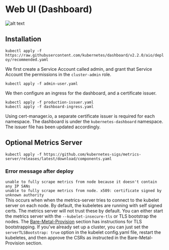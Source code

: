# Web UI (Dashboard)

![alt text](https://raw.githubusercontent.com/kubernetes/dashboard/master/docs/images/dashboard-ui.png)

## Installation
`kubectl apply -f https://raw.githubusercontent.com/kubernetes/dashboard/v2.2.0/aio/deploy/recommended.yaml`

We first create a Service Account called admin, and grant that Service Account the permissions in the `cluster-admin` role.
```
kubectl apply -f admin-user.yaml
```


We then configure an ingress for the dashboard, and a certificate issuer.
```
kubectl apply -f production-issuer.yaml
kubectl apply -f dashboard-ingress.yaml
```

Using cert-manager.io, a separate certificate issuer is required for each namespace. The dashboard is under the `kubernetes-dashboard` namespace. The issuer file has been updated accordingly.

## Optional Metrics Server
`kubectl apply -f https://github.com/kubernetes-sigs/metrics-server/releases/latest/download/components.yaml`

### Error message after deploy ###
`unable to fully scrape metrics from node because it doesn't contain any IP SANs`  
`unable to fully scrape metrics from node. x509: certificate signed by unknown authority`  
This occurs when when the metrics-server tries to connect to the kubelet server on each node. By default, the kubeletes are running with self signed certs. The metrics server will not trust these by default. You can either start the metrics server with the `--kubelet-insecure-tls` or TLS bootstrap the nodes. The [Bare-Metal-Provision](../Bare-Metal-Provision) section has instructions for TLS bootstrapping. If you've already set up a cluster, you can just set the `serverTLSBootstrap: true` option in the kubelet config.yaml file, restart the kubeletes, and then approve the CSRs as instructed in the Bare-Metal-Provision section.
